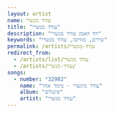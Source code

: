 ```yaml
---
layout: artist
name: עודד מנשרי
title: "עודד מנשרי"
description: "דף האמן עודד מנשרי"
keywords: "שירים, מוזיקה, עודד מנשרי"
permalink: /artists/עודד-מנשרי
redirect_from:
  - /artists/list/עודד מנשרי
  - /artists/עודד-מנשרי/
songs:
  - number: "32982"
    name: "עודד מינשרי - מימד אחר"
    album: "סינגלים"
    artist: "עודד מנשרי"
---
```

